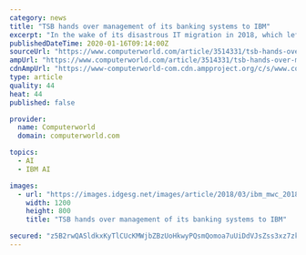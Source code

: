 ```yaml
---
category: news
title: "TSB hands over management of its banking systems to IBM"
excerpt: "In the wake of its disastrous IT migration in 2018, which left millions of customers without access to banking services for days, UK bank TSB is making a raft of moves to sure up its IT capability, including an expanded partnership with the vendor IBM. Announced yesterday ... enabled technology like artificial intelligence to give customers ..."
publishedDateTime: 2020-01-16T09:14:00Z
sourceUrl: "https://www.computerworld.com/article/3514331/tsb-hands-over-management-of-its-banking-systems-to-ibm.html"
ampUrl: "https://www.computerworld.com/article/3514331/tsb-hands-over-management-of-its-banking-systems-to-ibm.amp.html"
cdnAmpUrl: "https://www-computerworld-com.cdn.ampproject.org/c/s/www.computerworld.com/article/3514331/tsb-hands-over-management-of-its-banking-systems-to-ibm.amp.html"
type: article
quality: 44
heat: 44
published: false

provider:
  name: Computerworld
  domain: computerworld.com

topics:
  - AI
  - IBM AI

images:
  - url: "https://images.idgesg.net/images/article/2018/03/ibm_mwc_2018-100752721-large.jpg"
    width: 1200
    height: 800
    title: "TSB hands over management of its banking systems to IBM"

secured: "z5B2rwQASldkxKyTlCUcKMWjbZBzUoHkwyPQsmQomoa7uUiDdVJsZss3xz7zk7O082CVmSJlFdDJXAFvcCpuLNhAfL6KCCBrVPgBCeaSLOENvuSjdLShdA7WYSi703lTc3Z6/HX7ra/ptpVVj4tcSDSZJSXqNsLwAJUQk55bUPaFM3dptIKlMBTWdHSqNI9W5uDcDVeTyUMaqYLI+r0ujNq+VMH4XSJT2Lt7diT+yuqu17Ha0EaC4IOTVNxTM21JL3j0PO9U8AsMWcfNpjpH8gBdFVRphE2MYtPC6B23sJQ=;kudg620bU3svDKU37da5qQ=="
---
```


